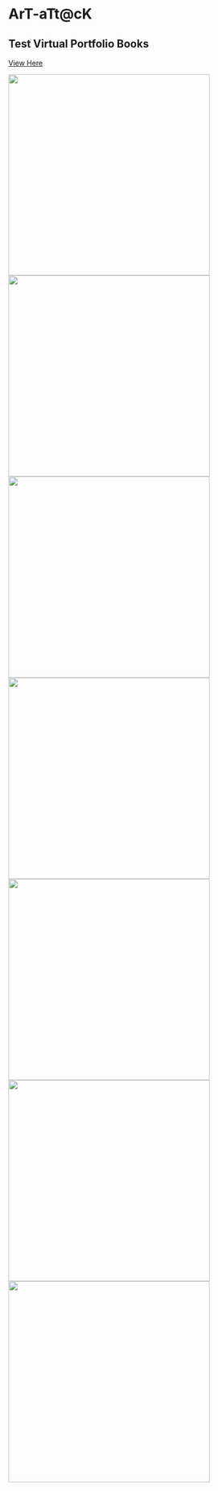 # ArT-aTt@cK

## Test Virtual Portfolio Books

[View Here](https://shellywell123.github.io/The-Shenanigans-of-Shellywell123/shenanigan/Test%20Book/index.html)

<p float="left">
    <a href="https://shellywell123.github.io/The-Shenanigans-of-Shellywell123/shenanigan/Test%20Book/index.html">
        <img src="docs/Images/Custom_Grip_RiseUp.png" width="400" />
    </a>
    <a href="https://shellywell123.github.io/The-Shenanigans-of-Shellywell123/shenanigan/Test%20Book/index.html">
        <img src="https://github.com/Shellywell123/The-Shenanigans-of-Shellywell123/tree/gh-pages/shenanigan/sketchbooks/Unit-1A.jpg" width="400" />
    </a>
    <a href="https://shellywell123.github.io/The-Shenanigans-of-Shellywell123/shenanigan/Test%20Book/index.html">
        <img src="https://github.com/Shellywell123/The-Shenanigans-of-Shellywell123/tree/gh-pages/shenanigan/sketchbooks/Unit-1B.jpg" width="400" />
    </a>
    <a href="https://shellywell123.github.io/The-Shenanigans-of-Shellywell123/shenanigan/Test%20Book/index.html">
        <img src="https://github.com/Shellywell123/The-Shenanigans-of-Shellywell123/tree/gh-pages/shenanigan/sketchbooks/Unit-2.jpg" width="400" />
    </a>
    <a href="https://shellywell123.github.io/The-Shenanigans-of-Shellywell123/shenanigan/Test%20Book/index.html">
        <img src="https://github.com/Shellywell123/The-Shenanigans-of-Shellywell123/tree/gh-pages/shenanigan/sketchbooks/Unit-4.jpg" width="400" />
    </a>
    <a href="https://shellywell123.github.io/The-Shenanigans-of-Shellywell123/shenanigan/Test%20Book/index.html">
        <img src="https://github.com/Shellywell123/The-Shenanigans-of-Shellywell123/tree/gh-pages/shenanigan/sketchbooks/Unit-X.jpg" width="400" />
    </a>
    <a href="https://shellywell123.github.io/The-Shenanigans-of-Shellywell123/shenanigan/Test%20Book/index.html">
        <img src="https://github.com/Shellywell123/The-Shenanigans-of-Shellywell123/tree/gh-pages/shenanigan/sketchbooks/Unit-Y.jpg" width="400" />
    </a>
</p>